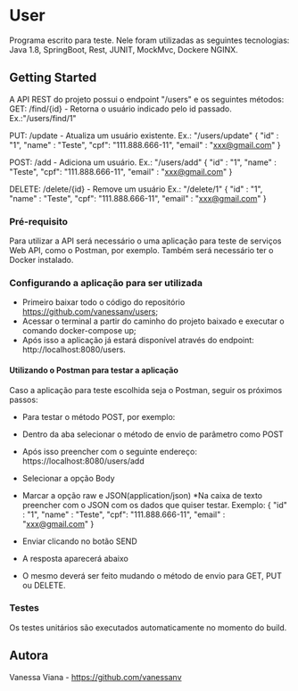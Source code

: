 # User

Programa escrito para teste.
Nele foram utilizadas as seguintes tecnologias: Java 1.8, SpringBoot, Rest, JUNIT, MockMvc, Dockere NGINX.

## Getting Started

A API REST do projeto possui o endpoint "/users"  e os seguintes métodos:
GET:
/find/{id} - Retorna o usuário indicado pelo id passado. Ex.:"/users/find/1"

PUT:
/update - Atualiza um usuário existente. 
Ex.:
"/users/update"
{
"id" : "1",
"name" : "Teste",
"cpf": "111.888.666-11",
"email" : "xxx@gmail.com"
}

POST:
/add - Adiciona um usuário.
Ex.:
"/users/add"
{
"id" : "1",
"name" : "Teste",
"cpf": "111.888.666-11",
"email" : "xxx@gmail.com"
}

DELETE:
/delete/{id} - Remove um usuário
Ex.: 
"/delete/1"
{
"id" : "1",
"name" : "Teste",
"cpf": "111.888.666-11",
"email" : "xxx@gmail.com"
}

### Pré-requisito

Para utilizar a API será necessário o uma aplicação para teste de serviços Web API, como o Postman, por exemplo. Também será necessário ter o Docker instalado.

### Configurando a aplicação para ser utilizada
- Primeiro baixar todo o código do repositório https://github.com/vanessanv/users;
- Acessar o terminal a partir do caminho do projeto baixado e executar o comando docker-compose up;
- Após isso a aplicação já estará disponível através do endpoint: http://localhost:8080/users.


#### Utilizando o Postman para testar a aplicação
Caso a aplicação para teste escolhida seja o Postman, seguir os próximos passos:
- Para testar o método POST, por exemplo:
* Dentro da aba selecionar o método de envio de parâmetro como POST
* Após isso preencher com o seguinte endereço: 
https://localhost:8080/users/add
* Selecionar a opção Body 
* Marcar a opção raw e JSON(application/json)
*Na caixa de texto preencher com o JSON com os dados que quiser testar. Exemplo:
{
"id" : "1",
"name" : "Teste",
"cpf": "111.888.666-11",
"email" : "xxx@gmail.com"
}

* Enviar clicando no botão SEND
* A resposta aparecerá abaixo

- O mesmo deverá ser feito mudando o método de envio para GET, PUT ou DELETE.

### Testes
Os testes unitários são executados automaticamente no momento do build.

## Autora
Vanessa Viana - https://github.com/vanessanv


